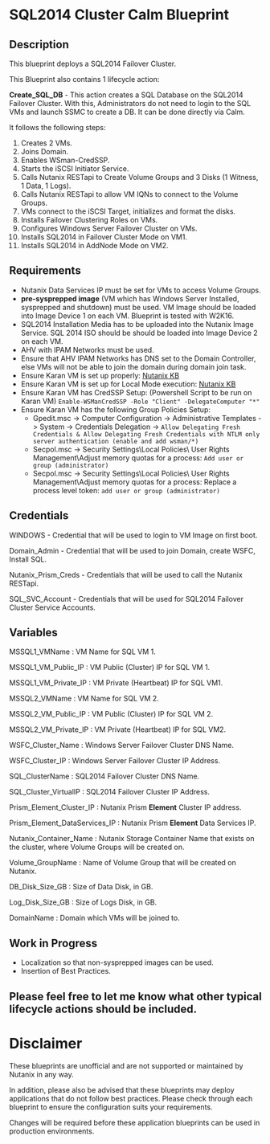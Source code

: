 # SQL2014 Cluster Calm Blueprint

## Description

This blueprint deploys a SQL2014 Failover Cluster. 

This Blueprint also contains 1 lifecycle action:

**Create_SQL_DB** - This action creates a SQL Database on the SQL2014 Failover Cluster. With this, Administrators do not need to login to the SQL VMs and launch SSMC to create a DB. It can be done directly via Calm.

It follows the following steps:
1. Creates 2 VMs.
2. Joins Domain.
3. Enables WSman-CredSSP.
4. Starts the iSCSI Initiator Service.
5. Calls Nutanix RESTapi to Create Volume Groups and 3 Disks (1 Witness, 1 Data, 1 Logs).
6. Calls Nutanix RESTapi to allow VM IQNs to connect to the Volume Groups.
7. VMs connect to the iSCSI Target, initializes and format the disks.
8. Installs Failover Clustering Roles on VMs.
9. Configures Windows Server Failover Cluster on VMs.
10. Installs SQL2014 in Failover Cluster Mode on VM1.
11. Installs SQL2014 in AddNode Mode on VM2.


## Requirements
- Nutanix Data Services IP must be set for VMs to access Volume Groups.
- **pre-sysprepped image** (VM which has Windows Server Installed, sysprepped and shutdown) must be used. VM Image should be loaded into Image Device 1 on each VM. Blueprint is tested with W2K16.
- SQL2014 Installation Media has to be uploaded into the Nutanix Image Service. SQL 2014 ISO should be should be loaded into Image Device 2 on each VM.
- AHV with IPAM Networks must be used.
- Ensure that AHV IPAM Networks has DNS set to the Domain Controller, else VMs will not be able to join the domain during domain join task.
- Ensure Karan VM is set up properly: [Nutanix KB](https://portal.nutanix.com/#/page/docs/details?targetId=Nutanix-Calm-Admin-Operations-Guide-v10:nuc-installing-karan-service-t.html)
- Ensure Karan VM is set up for Local Mode execution: [Nutanix KB](https://portal.nutanix.com/#/page/docs/details?targetId=Nutanix-Calm-Admin-Operations-Guide-v10:nuc-executing-karan-local-mode-t.html)
- Ensure Karan VM has CredSSP Setup: (Powershell Script to be run on Karan VM) `Enable-WSManCredSSP -Role "Client" -DelegateComputer "*"`
- Ensure Karan VM has the following Group Policies Setup: 
  - Gpedit.msc -> Computer Configuration -> Administrative Templates -> System -> Credentials Delegation -> `Allow Delegating Fresh Credentials & Allow Delegating Fresh Credentials with NTLM only server authentication (enable and add wsman/*)`
  - Secpol.msc -> Security Settings\Local Policies\ User Rights Management\Adjust memory quotas for a process: `Add user or group (administrator)`
  - Secpol.msc -> Security Settings\Local Policies\ User Rights Management\Adjust memory quotas for a process: Replace a process level token: `add user or group (administrator)`

## Credentials
WINDOWS - Credential that will be used to login to VM Image on first boot.

Domain_Admin - Credential that will be used to join Domain, create WSFC, Install SQL.

Nutanix_Prism_Creds - Credentials that will be used to call the Nutanix RESTapi.

SQL_SVC_Account - Credentials that will be used for SQL2014 Failover Cluster Service Accounts. 

## Variables

MSSQL1_VMName : VM Name for SQL VM 1.

MSSQL1_VM_Public_IP : VM Public (Cluster) IP for SQL VM 1.

MSSQL1_VM_Private_IP : VM Private (Heartbeat) IP for SQL VM1.

MSSQL2_VMName : VM Name for SQL VM 2.

MSSQL2_VM_Public_IP : VM Public (Cluster) IP for SQL VM 2.

MSSQL2_VM_Private_IP : VM Private (Heartbeat) IP for SQL VM2.

WSFC_Cluster_Name : Windows Server Failover Cluster DNS Name.

WSFC_Cluster_IP : Windows Server Failover Cluster IP Address.

SQL_ClusterName : SQL2014 Failover Cluster DNS Name.

SQL_Cluster_VirtualIP : SQL2014 Failover Cluster IP Address.

Prism_Element_Cluster_IP : Nutanix Prism **Element** Cluster IP address.

Prism_Element_DataServices_IP : Nutanix Prism **Element** Data Services IP.

Nutanix_Container_Name : Nutanix Storage Container Name that exists on the cluster, where Volume Groups will be created on.

Volume_GroupName : Name of Volume Group that will be created on Nutanix.

DB_Disk_Size_GB : Size of Data Disk, in GB.

Log_Disk_Size_GB : Size of Logs Disk, in GB.

DomainName : Domain which VMs will be joined to.

## Work in Progress
- Localization so that non-sysprepped images can be used.
- Insertion of Best Practices.

## Please feel free to let me know what other typical lifecycle actions should be included.

# Disclaimer
These blueprints are unofficial and are not supported or maintained by Nutanix in any way.

In addition, please also be advised that these blueprints may deploy applications that do not follow best practices. Please check through each blueprint to ensure the configuration suits your requirements.

Changes will be required before these application blueprints can be used in production environments. 
